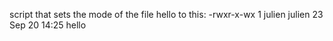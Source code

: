 script that sets the mode of the file hello to this:  -rwxr-x-wx 1 julien julien 23 Sep 20 14:25 hello
